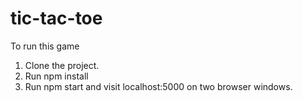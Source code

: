 # tic-tac-toe
To run this game

1)  Clone the project.
2)  Run npm install
3)  Run npm start and visit localhost:5000 on two browser windows. 
